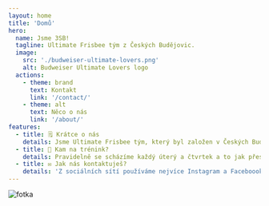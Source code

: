 ```yaml
---
layout: home
title: 'Domů'
hero:
  name: Jsme 3SB!
  tagline: Ultimate Frisbee tým z Českých Budějovic.
  image:
    src: './budweiser-ultimate-lovers.png'
    alt: Budweiser Ultimate Lovers logo
  actions:
    - theme: brand
      text: Kontakt
      link: '/contact/'
    - theme: alt
      text: Něco o nás
      link: '/about/'
features:
  - title: 🗒️ Krátce o nás
    details: Jsme Ultimate Frisbee tým, který byl založen v Českých Budějovicích již roku 1993. Postupem času se stále rozrůstáme a jsme několika-násobnými mistry České Republiky v kategoriích Mixed, Ženy i Muži. Naši junioři jsou neméně úspěšní. Mimo ligu českou hrajeme také evropskou ligu a naši hráči pravidelně reprezentují i v barvách reprezentačních.
  - title: 🥏 Kam na trénink?
    details: Pravidelně se scházíme každý úterý a čtvrtek a to jak přes léto, tak zimu! Na jaře, létě a podzim nás najdeš na atletickém stadionu na Sokolském ostrově a přes zimu přímo vedle v Sokolovně. Nejlepší bude, když nás kontaktuješ na některé z sociálních sítí a my se už o tebe postaráme.
  - title: ✉ Jak nás kontaktuješ?
    details: 'Z sociálních sítí používáme nejvíce Instagram a Faceboook, tam se proklikneš skrze ikonku v pravém horním rohu této stránky. Případně nám napiš e-mail na adresu: 3SB.ultimate@gmail.com'
---
```


<div class="team-image">
  <div class="custom-block">
    <img class="index-team-image" src="/team.png" alt="fotka">
  </div>
</div>